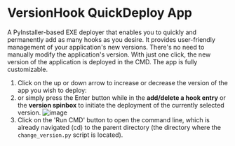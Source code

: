 # VersionHook QuickDeploy App
A PyInstaller-based EXE deployer that enables you to quickly and permanently add as many hooks as you desire. It provides user-friendly management of your application's new versions. There's no need to manually modify the application's version. With just one click, the new version of the application is deployed in the CMD. The app is fully customizable.
1. Click on the up or down arrow to increase or decrease the version of the app you wish to deploy:
2. or simply press the Enter button while in the **add/delete a hook entry** or the **version spinbox** to initiate the deployment of the currently selected version.
![image](https://github.com/maxovsee/exe_deployer/assets/80675065/cbb6d714-60b5-4c07-85c1-449cdfc6e13c)
3. Click on the 'Run CMD' button to open the command line, which is already navigated (cd) to the parent directory (the directory where the `change_version.py` script is located).

